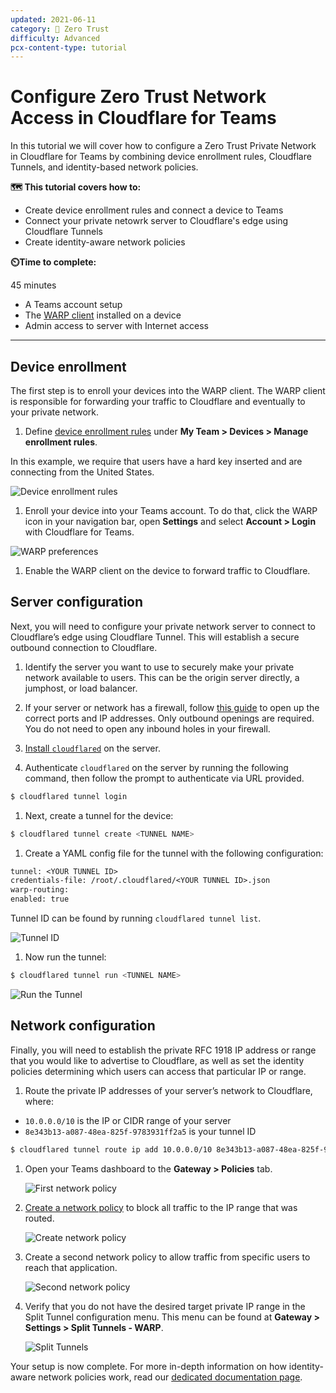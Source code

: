 ```yaml
---
updated: 2021-06-11
category: 🔐 Zero Trust
difficulty: Advanced
pcx-content-type: tutorial
---
```


# Configure Zero Trust Network Access in Cloudflare for Teams

In this tutorial we will cover how to configure a Zero Trust Private Network in Cloudflare for Teams by combining device enrollment rules, Cloudflare Tunnels, and identity-based network policies.

**🗺️ This tutorial covers how to:**

* Create device enrollment rules and connect a device to Teams
* Connect your private netowrk server to Cloudflare's edge using Cloudflare Tunnels
* Create identity-aware network policies

**⏲️Time to complete:**

45 minutes

<Aside header="Prerequisites">

* A Teams account setup
* The [WARP client](/connections/connect-devices/warp) installed on a device
* Admin access to server with Internet access

</Aside>

---

## Device enrollment

The first step is to enroll your devices into the WARP client. The WARP client is responsible for forwarding your traffic to Cloudflare and eventually to your private network.

1. Define [device enrollment rules](/connections/connect-devices/warp/device-enrollment) under **My Team > Devices > Manage enrollment rules**.

 In this example, we require that users have a hard key inserted and are connecting from the United States.

 ![Device enrollment rules](../static/zero-trust-security/ztna/device-enrollment-rules.png)
 
1. Enroll your device into your Teams account. To do that, click the WARP icon in your navigation bar, open **Settings** and select **Account > Login** with Cloudflare for Teams.

  ![WARP preferences](../static/zero-trust-security/ztna/warp-preferences.png)

1. Enable the WARP client on the device to forward traffic to Cloudflare.


## Server configuration

Next, you will need to configure your private network server to connect to Cloudflare’s edge using Cloudflare Tunnel. This will establish a secure outbound connection to Cloudflare.

1. Identify the server you want to use to securely make your private network available to users. This can be the origin server directly, a jumphost, or load balancer.

1. If your server or network has a firewall, follow [this guide](/connections/connect-devices/warp/deployment/firewall) to open up the correct ports and IP addresses. Only outbound openings are required. You do not need to open any inbound holes in your firewall.

1. [Install `cloudflared`](/connections/connect-apps/install-and-setup/installation) on the server.

1. Authenticate `cloudflared` on the server by running the following command, then follow the prompt to authenticate via URL provided.
 
 ```sh
 $ cloudflared tunnel login
 ```

1. Next, create a tunnel for the device:

 ```sh
 $ cloudflared tunnel create <TUNNEL NAME>
 ```

1. Create a YAML config file for the tunnel with the following configuration:

 ```txt
 tunnel: <YOUR TUNNEL ID>
 credentials-file: /root/.cloudflared/<YOUR TUNNEL ID>.json
 warp-routing:
 enabled: true
 ```
 
 <Aside>
 Tunnel ID can be found by running <code>cloudflared tunnel list</code>.

   ![Tunnel ID](../static/zero-trust-security/ztna/tunnel-id.png)
 
 </Aside>

1. Now run the tunnel:

 ```sh
 $ cloudflared tunnel run <TUNNEL NAME>
 ```

   ![Run the Tunnel](../static/zero-trust-security/ztna/run-tunnel.png)


## Network configuration

Finally, you will need to establish the private RFC 1918 IP address or range that you would like to advertise to Cloudflare, as well as set the identity policies determining which users can access that particular IP or range.

1. Route the private IP addresses of your server’s network to Cloudflare, where:

  * `10.0.0.0/10` is the IP or CIDR range of your server
  * `8e343b13-a087-48ea-825f-9783931ff2a5` is your tunnel ID
 
 ```sh
 $ cloudflared tunnel route ip add 10.0.0.0/10 8e343b13-a087-48ea-825f-9783931ff2a5
 ```

1. Open your Teams dashboard to the **Gateway > Policies** tab.

   ![First network policy](../static/zero-trust-security/ztna/first-network-policy.png)

1. [Create a network policy](/policies/filtering/network-policies) to block all traffic to the IP range that was routed.

   ![Create network policy](../static/zero-trust-security/ztna/create-network-policy.png)

1. Create a second network policy to allow traffic from specific users to reach that application.

   ![Second network policy](../static/zero-trust-security/ztna/second-network-policy.png)

1. Verify that you do not have the desired target private IP range in the Split Tunnel configuration menu. This menu can be found at **Gateway > Settings > Split Tunnels - WARP**.

   ![Split Tunnels](../static/zero-trust-security/ztna/split-tunnels.png)

Your setup is now complete. For more in-depth information on how identity-aware network policies work, read our [dedicated documentation page](/policies/filtering/network-policies).


